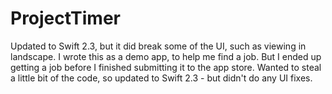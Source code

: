 # ProjectTimer
Updated to Swift 2.3, but it did break some of the UI, such as viewing in landscape.
I wrote this as a demo app, to help me find a job.  But I ended up getting a job before I finished submitting it to the app store.
Wanted to steal a little bit of the code, so updated to Swift 2.3 - but didn't do any UI fixes.
